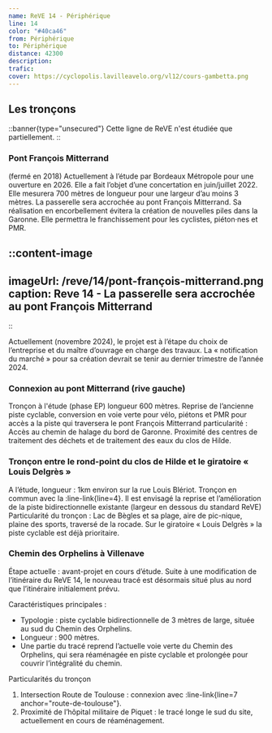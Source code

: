 ```yaml
---
name: ReVE 14 - Périphérique
line: 14
color: "#40ca46"
from: Périphérique
to: Périphérique
distance: 42300
description: 
trafic: 
cover: https://cyclopolis.lavilleavelo.org/vl12/cours-gambetta.png
---
```


## Les tronçons

::banner{type="unsecured"}
Cette ligne de ReVE n'est étudiée que partiellement.
::

### Pont François Mitterrand
(fermé en 2018)
Actuellement à l’étude par Bordeaux Métropole pour une ouverture en 2026.
Elle a fait l’objet d’une concertation en juin/juillet 2022.
Elle mesurera 700 mètres de longueur pour une largeur d’au moins 3 mètres.
La passerelle sera accrochée au pont François Mitterrand.
Sa réalisation en encorbellement évitera la création de nouvelles piles dans la Garonne.
Elle permettra le franchissement pour les cyclistes, piéton·nes et PMR.

::content-image
---
imageUrl: /reve/14/pont-françois-mitterrand.png
caption: Reve 14 - La passerelle sera accrochée au pont François Mitterrand
---
::

Actuellement (novembre 2024), le projet est à l’étape du choix de l’entreprise et du maître d’ouvrage en charge des travaux. 
La « notification du marché » pour sa création devrait se tenir au dernier trimestre de l’année 2024.

### Connexion au pont Mitterrand (rive gauche)
Tronçon à l'étude (phase EP) longueur 600 mètres.
Reprise de l’ancienne piste cyclable, conversion en voie verte pour vélo, piétons et PMR pour accès a la piste qui traversera le pont François Mitterrand
particularité :
Accès au chemin de halage du bord de Garonne.
Proximité des centres de traitement des déchets et de traitement des eaux du clos de Hilde.

### Tronçon entre le rond-point du clos de Hilde et le giratoire « Louis Delgrès »
A l’étude, longueur : 1km environ sur la rue Louis Blériot.
Tronçon en commun avec la :line-link{line=4}.
Il est envisagé la reprise et l’amélioration de la piste bidirectionnelle existante (largeur en dessous du standard ReVE)
Particularité du tronçon : Lac de Bègles et sa plage, aire de pic-nique, plaine des sports, traversé de la rocade.
Sur le giratoire « Louis Delgrès » la piste cyclable est déjà prioritaire.


### Chemin des Orphelins à Villenave
Étape actuelle : avant-projet en cours d’étude.
Suite à une modification de l’itinéraire du ReVE 14, le nouveau tracé est désormais situé plus au nord que l’itinéraire initialement prévu.

Caractéristiques principales :
- Typologie : piste cyclable bidirectionnelle de 3 mètres de large, située au sud du Chemin des Orphelins.
- Longueur : 900 mètres.
- Une partie du tracé reprend l’actuelle voie verte du Chemin des Orphelins, qui sera réaménagée en piste cyclable et prolongée pour couvrir l’intégralité du chemin.

Particularités du tronçon
1. Intersection Route de Toulouse : connexion avec :line-link{line=7 anchor="route-de-toulouse"}.
2. Proximité de l’hôpital militaire de Piquet : le tracé longe le sud du site, actuellement en cours de réaménagement.
